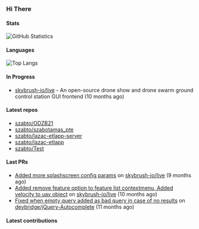 ### Hi There

#### Stats

![GitHub Statistics](https://github-readme-stats.vercel.app/api?username=szabto&show_icons=true&count_private=true&hide_title=true&theme=transparent)

#### Languages

![Top Langs](https://github-readme-stats.vercel.app/api/top-langs/?username=szabto&hide_progress=true)

#### In Progress

- [skybrush-io/live](https://github.com/skybrush-io/live) - An open-source drone show and drone swarm ground control station GUI frontend (10 months ago)

#### Latest repos

- [szabto/ODZB21](https://github.com/szabto/ODZB21)
- [szabto/szabotamas_pte](https://github.com/szabto/szabotamas_pte)
- [szabto/lazac-etlapp-server](https://github.com/szabto/lazac-etlapp-server)
- [szabto/lazac-etlapp](https://github.com/szabto/lazac-etlapp)
- [szabto/Test](https://github.com/szabto/Test)

#### Last PRs

- [Added more splashscreen config params](https://github.com/skybrush-io/live/pull/30) on [skybrush-io/live](https://github.com/skybrush-io/live) (9 months ago)
- [Added remove feature option to feature list contextmenu, Added velocity to uav object](https://github.com/skybrush-io/live/pull/29) on [skybrush-io/live](https://github.com/skybrush-io/live) (10 months ago)
- [Fixed when empty query added as bad query in case of no results](https://github.com/devbridge/jQuery-Autocomplete/pull/845) on [devbridge/jQuery-Autocomplete](https://github.com/devbridge/jQuery-Autocomplete) (11 months ago)

#### Latest contributions



